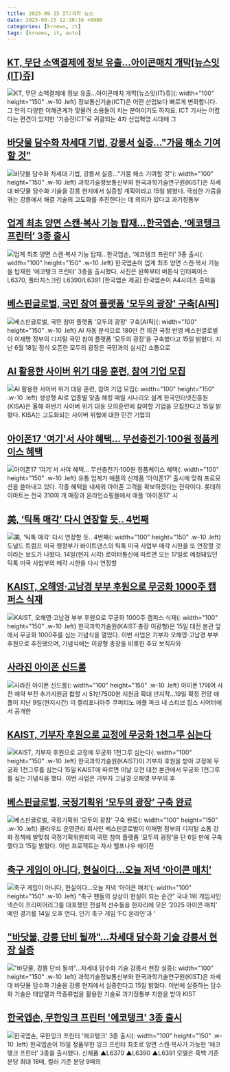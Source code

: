 ```yaml
---
title: 2025.09.15 IT/과학 뉴스
date: 2025-09-15 12:30:16 +0900
categories: [krnews, it]
tags: [krnews, it, auto]
---
```

## [KT, 무단 소액결제에 정보 유출…아이콘매치 개막[뉴스잇(IT)쥬]](https://n.news.naver.com/mnews/article/421/0008484709)

![KT, 무단 소액결제에 정보 유출…아이콘매치 개막[뉴스잇(IT)쥬]](https://mimgnews.pstatic.net/image/origin/421/2025/09/14/8484709.jpg?type=nf220_150){: width="100" height="150" .w-10 .left}
정보통신기술(ICT)은 어떤 산업보다 빠르게 변화합니다. 그 안의 다양한 이해관계가 맞물려 소용돌이 치는 분야이기도 하지요. ICT 기사는 어렵다는 편견이 있지만 '기승전ICT'로 귀결되는 4차 산업혁명 시대에 그

## [바닷물 담수화 차세대 기법, 강릉서 실증…"가뭄 해소 기여할 것"](https://n.news.naver.com/mnews/article/421/0008486469)

![바닷물 담수화 차세대 기법, 강릉서 실증…"가뭄 해소 기여할 것"](https://mimgnews.pstatic.net/image/origin/421/2025/09/15/8486469.jpg?type=nf220_150){: width="100" height="150" .w-10 .left}
과학기술정보통신부와 한국과학기술연구원(KIST)은 차세대 바닷물 담수화 기술을 강릉 현지에서 실증할 계획이라고 15일 밝혔다. 극심한 가뭄을 겪는 강릉에서 해결 기술의 고도화를 추진한다는 데 의의가 있다고 과기정통부

## [업계 최초 양면 스캔·복사 기능 탑재…한국엡손, ‘에코탱크 프린터’ 3종 출시](https://n.news.naver.com/mnews/article/016/0002529080)

![업계 최초 양면 스캔·복사 기능 탑재…한국엡손, ‘에코탱크 프린터’ 3종 출시](https://mimgnews.pstatic.net/image/origin/016/2025/09/15/2529080.jpg?type=nf220_150){: width="100" height="150" .w-10 .left}
한국엡손이 업계 최초 양면 스캔·복사 기능을 탑재한 ‘에코탱크 프린터’ 3종을 출시했다. 사진은 왼쪽부터 버튼식 인터페이스 L6370, 풀터치스크린 L6390/L6391 [한국엡손 제공] 한국엡손이 A4사이즈 출력을

## [베스핀글로벌, 국민 참여 플랫폼 '모두의 광장' 구축[AI픽]](https://n.news.naver.com/mnews/article/001/0015626011)

![베스핀글로벌, 국민 참여 플랫폼 '모두의 광장' 구축[AI픽]](https://mimgnews.pstatic.net/image/origin/001/2025/09/15/15626011.jpg?type=nf220_150){: width="100" height="150" .w-10 .left}
AI 자동 분석으로 180만 건 의견 국정 반영 베스핀글로벌이 이재명 정부의 디지털 국민 참여 플랫폼 '모두의 광장'을 구축했다고 15일 밝혔다. 지난 6월 18일 정식 오픈한 모두의 광장은 국민과의 실시간 소통으로

## [AI 활용한 사이버 위기 대응 훈련, 참여 기업 모집](https://n.news.naver.com/mnews/article/001/0015626404)

![AI 활용한 사이버 위기 대응 훈련, 참여 기업 모집](https://mimgnews.pstatic.net/image/origin/001/2025/09/15/15626404.jpg?type=nf220_150){: width="100" height="150" .w-10 .left}
생성형 AI로 업종별 맞춤 해킹 메일 시나리오 설계 한국인터넷진흥원(KISA)은 올해 하반기 사이버 위기 대응 모의훈련에 참여할 기업을 모집한다고 15일 밝혔다. KISA는 고도화되는 사이버 위협에 대한 민간 기업의

## [아이폰17 '여기'서 사야 혜택… 무선충전기·100원 정품케이스 혜택](https://n.news.naver.com/mnews/article/011/0004532745)

![아이폰17 '여기'서 사야 혜택… 무선충전기·100원 정품케이스 혜택](https://mimgnews.pstatic.net/image/origin/011/2025/09/14/4532745.jpg?type=nf220_150){: width="100" height="150" .w-10 .left}
유통 업계가 애플의 신제품 ‘아이폰17’ 출시에 맞춰 프로모션을 쏟아내고 있다. 각종 혜택을 내세워 아이폰 고객을 확보하겠다는 전략이다. 롯데하이마트는 전국 310여 개 매장과 온라인쇼핑몰에서 애플 ‘아이폰17’ 시

## [美, ‘틱톡 매각’ 다시 연장할 듯.. 4번째](https://n.news.naver.com/mnews/article/023/0003929243)

![美, ‘틱톡 매각’ 다시 연장할 듯.. 4번째](https://mimgnews.pstatic.net/image/origin/023/2025/09/15/3929243.jpg?type=nf220_150){: width="100" height="150" .w-10 .left}
도널드 트럼프 미국 행정부가 바이트댄스의 틱톡 미국 사업부 매각 시한을 또 연장할 것이라는 보도가 나왔다. 14일(현지 시각) 로이터통신에 따르면 오는 17일로 예정돼있던 틱톡 미국 사업부의 매각 시한을 다시 연장할

## [KAIST, 오해영·고남경 부부 후원으로 무궁화 1000주 캠퍼스 식재](https://n.news.naver.com/mnews/article/030/0003350540)

![KAIST, 오해영·고남경 부부 후원으로 무궁화 1000주 캠퍼스 식재](https://mimgnews.pstatic.net/image/origin/030/2025/09/15/3350540.jpg?type=nf220_150){: width="100" height="150" .w-10 .left}
한국과학기술원(KAIST·총장 이광형)은 15일 대전 본관 앞에서 무궁화 1000주를 심는 기념식을 열었다. 이번 사업은 기부자 오해영·고남경 부부 후원으로 추진됐으며, 기념식에는 이광형 총장을 비롯한 주요 보직자와

## [사라진 아이폰 신드롬](https://n.news.naver.com/mnews/article/016/0002529179)

![사라진 아이폰 신드롬](https://mimgnews.pstatic.net/image/origin/016/2025/09/15/2529179.jpg?type=nf220_150){: width="100" height="150" .w-10 .left}
아이폰 17에어 사전 예약 부진 추가지원금 합할 시 51만7500원 지원금 확대 만지작…19일 확정 전망 애플이 지난 9일(현지시간) 미 캘리포니아주 쿠퍼티노 애플 파크 내 스티브 잡스 시어터에서 공개한

## [KAIST, 기부자 후원으로 교정에 무궁화 1천그루 심는다](https://n.news.naver.com/mnews/article/001/0015625558)

![KAIST, 기부자 후원으로 교정에 무궁화 1천그루 심는다](https://mimgnews.pstatic.net/image/origin/001/2025/09/15/15625558.jpg?type=nf220_150){: width="100" height="150" .w-10 .left}
한국과학기술원(KAIST)이 기부자 후원을 받아 교정에 무궁화 1천그루를 심는다 15일 KAIST에 따르면 이날 오전 대전 본관에서 무궁화 1천그루를 심는 기념식을 했다. 이번 사업은 기부자 고남경·오해영 부부의 후

## [베스핀글로벌, 국정기획위 ‘모두의 광장’ 구축 완료](https://n.news.naver.com/mnews/article/018/0006115857)

![베스핀글로벌, 국정기획위 ‘모두의 광장’ 구축 완료](https://mimgnews.pstatic.net/image/origin/018/2025/09/15/6115857.jpg?type=nf220_150){: width="100" height="150" .w-10 .left}
클라우드 운영관리 회사인 베스핀글로벌이 이재명 정부의 디지털 소통 강화 정책에 발맞춰 국정기획위원회의 국민 참여 플랫폼 ‘모두의 광장’을 단 6일 만에 구축했다고 15일 밝혔다. 이번 프로젝트는 자사 헬프나우 에이전

## [축구 게임이 아니다, 현실이다…오늘 저녁 ‘아이콘 매치’](https://n.news.naver.com/mnews/article/028/0002766259)

![축구 게임이 아니다, 현실이다…오늘 저녁 ‘아이콘 매치’](https://mimgnews.pstatic.net/image/origin/028/2025/09/14/2766259.jpg?type=nf220_150){: width="100" height="150" .w-10 .left}
“축구 팬들의 상상이 현실이 되는 순간” 국내 1위 게임사인 넥슨이 프리미어리그를 대표했던 전설적 선수들을 한자리에 모은 ‘2025 아이콘 매치’ 메인 경기를 14일 오후 연다. 인기 축구 게임 ‘FC 온라인’과 ‘

## ["바닷물, 강릉 단비 될까"…차세대 담수화 기술 강릉서 현장 실증](https://n.news.naver.com/mnews/article/003/0013482121)

!["바닷물, 강릉 단비 될까"…차세대 담수화 기술 강릉서 현장 실증](https://mimgnews.pstatic.net/image/origin/003/2025/09/15/13482121.jpg?type=nf220_150){: width="100" height="150" .w-10 .left}
과학기술정보통신부와 한국과학기술연구원(KIST)은 차세대 바닷물 담수화 기술을 강릉 현지에서 실증한다고 15일 밝혔다. 이번에 실증하는 담수화 기술은 태양열과 막증류법을 활용한 기술로 과기정통부 지원을 받아 KIST

## [한국엡손, 무한잉크 프린터 '에코탱크' 3종 출시](https://n.news.naver.com/mnews/article/003/0013481320)

![한국엡손, 무한잉크 프린터 '에코탱크' 3종 출시](https://mimgnews.pstatic.net/image/origin/003/2025/09/15/13481320.jpg?type=nf220_150){: width="100" height="150" .w-10 .left}
한국엡손이 15일 정품무한 잉크 프린터 최초로 양면 스캔·복사가 가능한 '에코탱크 프린터' 3종을 출시했다. 신제품 ▲L6370 ▲L6390 ▲L6391 모델은 흑백 기준 분당 최대 18매, 컬러 기준 분당 9매의

